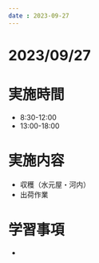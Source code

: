 ```yaml
---
date : 2023-09-27
---
```


# 2023/09/27

# 実施時間
- 8:30-12:00
- 13:00-18:00

# 実施内容
- 収穫（水元屋・河内）
- 出荷作業

# 学習事項
- 